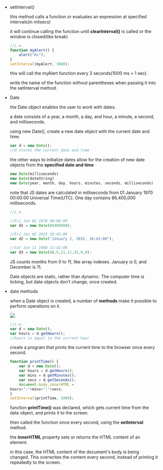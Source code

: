 -   setInterval()
    
    this method calls a function or evaluates an expression at specified intervals(in milsecs)
    
    it will continue calling the function until **clearInterval()** is called or the window is closed(like break)
    
    ```jsx
    //i.e.
    function myAlert() {
    	alert("Hi");
    }
    setInterval(myAlert, 3000);
    ```
    
    this will call the myAlert function every 3 seconds(1000 ms = 1 sec).
    
    write the name of the function without parentheses when passing it into the setInterval method.
    
-   Date
    
    the Date object enables the user to work with dates.
    
    a date consists of a year, a month, a day, and hour, a minute, a second, and milliseconds.
    
    using new Date(), create a new date object with the current date and time.
    
    ```jsx
    var d = new Date();
    //d stores the current date and time
    ```
    
    the other ways to initialize dates allow for the creation of new date objects from the **specified date and time**
    
    ```jsx
    new Date(milliseconds)
    new Date(dateString)
    new Date(year, month, day, hours, minutes, seconds, milliseconds)
    ```
    
    note that JS dates are calculated in milliseconds from 01 January 1970 00:00:00 Universal Time(UTC). One day contains 86,400,000 milliseconds.
    
    ```jsx
    //i.e.
    
    //Fri Jan 02 1970 00:00:00
    var d1 = new Date(86400000);
    
    //Fri Jan 02 2015 10:42:00
    var d2 = new Date("January 2, 2015, 10:42:00");
    
    //Sat Jun 11 1988 11:42:00
    var d3 = new Date(88,5,11,11,42,0,0);
    ```
    
    JS counts months from 0 to 11, like array indexes. January is 0, and December is 11.
    
    Date objects are static, rather than dynamic. The computer time is ticking, but date objects don't change, once created.
    
-   date methods
    
    when a Date object is created, a number of **methods** make it possible to perform operations on it.
    
    ![](https://s3.us-west-2.amazonaws.com/secure.notion-static.com/854cd20b-9d42-4569-be44-b07541fb4cf6/Untitled.png?X-Amz-Algorithm=AWS4-HMAC-SHA256&X-Amz-Credential=AKIAT73L2G45O3KS52Y5%2F20210308%2Fus-west-2%2Fs3%2Faws4_request&X-Amz-Date=20210308T135815Z&X-Amz-Expires=86400&X-Amz-Signature=e354cf87818679bdef535257262c4b3706c430dec8c321f6c14b203fc2f62da9&X-Amz-SignedHeaders=host&response-content-disposition=filename%20%3D%22Untitled.png%22)
    
    ```jsx
    //i.e.
    var d = new Date();
    var hours = d.getHours();
    //hours is equal to the current hour
    ```
    
    create a program that prints the current time to the browser once every second.
    
    ```jsx
    function printTime() {
    	var d = new Date();
    	var hours = d.getHours();
    	var mins = d.getMinutes();
    	var secs = d.getSeconds();
    	document.body.innerHTML =
    hours+":"+mins+":"+secs;
    }
    setInterval(printTime, 1000);
    ```
    
    function **printTime()** was declared, which gets current time from the date object, and prints it to the screen.
    
    then called the function once every second, using the **setInterval** method.
    
    the **innerHTML** property sets or returns the HTML content of an element.
    
    in this case, the HTML content of the document's body is being changed. This overwrites the content every second, instead of printing it repeatedly to the screen.